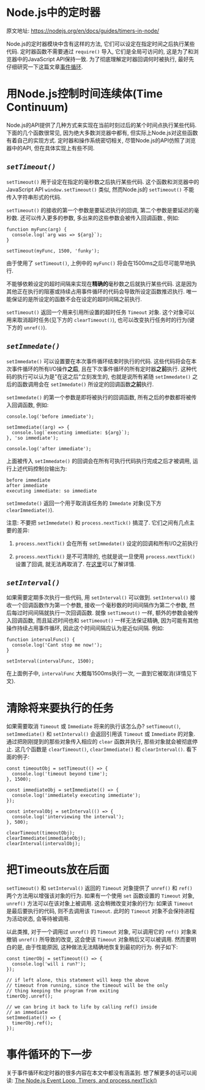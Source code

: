 # Node.js中的定时器

原文地址: https://nodejs.org/en/docs/guides/timers-in-node/

Node.js的定时器模块中含有这样的方法, 它们可以设定在指定时间之后执行某些代码. 定时器函数不需要通过 `require()` 导入, 它们是全局可访问的, 这是为了和浏览器中的JavaScript API保持一致. 为了彻底理解定时器回调何时被执行, 最好先仔细研究一下这篇文章<a href="https://nodejs.org/en/docs/guides/event-loop-timers-and-nexttick/">事件循环</a>.

# 用Node.js控制时间连续体(Time Continuum)

Node.js的API提供了几种方式来实现在当前时刻过后的某个时间点执行某些代码. 下面的几个函数很常见, 因为绝大多数浏览器中都有, 但实际上Node.js对这些函数有着自己的实现方式. 定时器和操作系统密切相关, 尽管Node.js的API仿照了浏览器中的API, 但在具体实现上有些不同.

## *`setTimeout()`*

`setTimeout()` 用于设定在指定的毫秒数之后执行某些代码. 这个函数和浏览器中的JavaScript API `window.setTimeout()` 类似, 然而Node.js的 `setTimeout()` 不能传入字符串形式的代码.

`setTimeout()` 的接收的第一个参数是要延迟执行的回调, 第二个参数是要延迟的毫秒数. 还可以传入更多的参数, 多出来的这些参数会被传入回调函数., 例如:

```
function myFunc(arg) {
  console.log(`arg was => ${arg}`);
}

setTimeout(myFunc, 1500, 'funky');
```

由于使用了 `setTimeout()`, 上例中的 `myFunc()` 将会在1500ms之后尽可能早地执行.

不能够依赖设定的超时间隔来实现在**精确的**毫秒数之后就执行某些代码. 这是因为其他正在执行的阻塞或持续占用事件循环的代码会导致所设定函数推迟执行. 唯一能保证的是所设定的函数不会在设定的超时间隔之前执行.

`setTimeout()` 返回一个用来引用所设置的超时任务 `Timeout` 对象. 这个对象可以用来取消超时任务(见下方的 `clearTimeout()`), 也可以改变执行任务时的行为(键下方的 `unref()`). 

## *`setImmedate()`*

`setImmedate()` 可以设置要在本次事件循环结束时执行的代码. 这些代码将会在本次事件循环的所有I/O操作**之后**, 且在下次事件循环的所有定时器**之前**执行.  这种代码的执行可以认为是"在这之后"立刻发生的, 也就是说所有紧随 `setImmedate()` 之后的函数调用会在 `setImmedate()` 所设定的回调函数**之前**执行.

`setImmedate()` 的第一个参数是即将被执行的回调函数, 所有之后的参数都将被传入回调函数, 例如:

```
console.log('before immediate');

setImmediate((arg) => {
  console.log(`executing immediate: ${arg}`);
}, 'so immediate');

console.log('after immediate');
```

上面被传入 `setImmedate()` 的回调会在所有可执行代码执行完成之后才被调用, 运行上述代码控制台输出为:

```
before immediate
after immediate
executing immediate: so immediate
```

`setImmedate()`  返回一个用于取消该任务的 `Immedate` 对象(见下方 `clearImmediate()`).

注意: 不要把 `setImmedate()` 和 `process.nextTick()` 搞混了. 它们之间有几点主要的差异:

1. `process.nextTick()` 会在所有 `setImmedate()` 设定的回调和所有I/O之前执行

2. `process.nextTick()` 是不可清除的, 也就是说一旦使用 `process.nextTick()` 设置了回调, 就无法再取消了. 在<a href="https://nodejs.org/en/docs/guides/event-loop-timers-and-nexttick/#process-nexttick">这里</a>可以了解详情.

## *`setInterval()`*

如果需要定期多次执行一些代码, 用 `setInterval()` 可以做到. `setInterval()` 接收一个回调函数作为第一个参数, 接收一个毫秒数的时间间隔作为第二个参数, 然后每过时间间隔就执行一次回调函数. 就像 `setTimeout()` 一样, 额外的参数会被传入回调函数, 而且延迟时间也和 `setTimeout()` 一样无法保证精确, 因为可能有其他操作持续占用事件循环, 因此这个时间间隔应认为是近似间隔. 例如:

```
function intervalFunc() {
  console.log('Cant stop me now!');
}

setInterval(intervalFunc, 1500);
```

在上面例子中, `intervalFunc` 大概每1500ms执行一次, 一直到它被取消(详情见下文).

# 清除将来要执行的任务

如果需要取消 `Timeout` 或 `Immediate` 将来的执行该怎么办? `setTimeout()`, `setImmediate()` 和 `setInterval()` 会返回引用该 `Timeout` 或 `Immediate` 的对象. 通过把刚刚提到的那些对象传入相应的 `clear` 函数并执行, 那些对象就会被彻底停止. 这几个函数是 `clearTimeout()`, `clearImmediate()` 和 `clearInterval()`. 看下面的例子:

```
const timeoutObj = setTimeout(() => {
  console.log('timeout beyond time');
}, 1500);

const immediateObj = setImmediate(() => {
  console.log('immediately executing immediate');
});

const intervalObj = setInterval(() => {
  console.log('interviewing the interval');
}, 500);

clearTimeout(timeoutObj);
clearImmediate(immediateObj);
clearInterval(intervalObj);
```

# 把Timeouts放在后面

`setTimeout()` 和 `setInterval()` 返回的 `Timeout` 对象提供了 `unref()` 和 `ref()` 两个方法用以增强该对象的行为. 如果有一个使用 `set` 函数设置的 `Timeout` 对象, `unref()` 方法可以在该对象上被调用. 这会稍微改变对象的行为: 如果该 `Timeout` 是最后要执行的代码, 则不去调用该 `Timeout`. 此时的 `Timeout` 对象不会保持进程为活动状态, 会等待被调用.

以此类推, 对于一个调用过 `unref()` 的 `Timeout` 对象, 可以调用它的 `ref()` 对象来撤销 `unref()` 所导致的改变, 这会使该 `Timeout` 对象稍后又可以被调用. 然而要明白的是, 由于性能原因, 这种做法无法精确地恢复到最初的行为. 例子如下:

```
const timerObj = setTimeout(() => {
  console.log('will i run?');
});

// if left alone, this statement will keep the above
// timeout from running, since the timeout will be the only
// thing keeping the program from exiting
timerObj.unref();

// we can bring it back to life by calling ref() inside
// an immediate
setImmediate(() => {
  timerObj.ref();
});
```

# 事件循环的下一步

关于事件循环和定时器的很多内容在本文中都没有涵盖到. 想了解更多的话可以阅读: <a href="https://nodejs.org/en/docs/guides/event-loop-timers-and-nexttick/">The Node.js Event Loop, Timers, and process.nextTick()</a>
